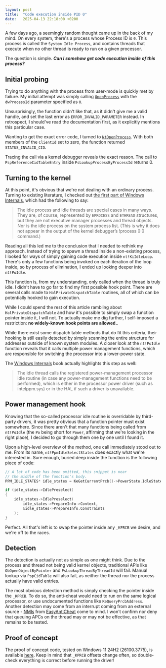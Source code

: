 ```yaml
---
layout: post
title:  "Code execution inside PID 0"
date:   2025-04-13 22:18:00 +0200
---
```


A few days ago, a seemingly random thought came up in the back of my mind. On every system, there's a process whose Process ID is ``0``. This process is called the ``System Idle Process``, and contains threads that execute when no other thread is ready to run on a given processor.

The question is simple. ***Can I somehow get code execution inside of this process?***

## Initial probing
Trying to do anything with the process from user-mode is quickly met by failure. My initial attempt was simply calling [``OpenProcess``](https://learn.microsoft.com/en-us/windows/win32/api/processthreadsapi/nf-processthreadsapi-openprocess) with the ``dwProcessId`` parameter specified as ``0``.

Unsurprisingly, the function didn't like that, as it didn't give me a valid handle, and set the last error as ``ERROR_INVALID_PARAMETER`` instead. In retrospect, I should've read the documentation first, as it explicitly mentions this particular case. 

Wanting to get the exact error code, I turned to [``NtOpenProcess``](https://learn.microsoft.com/en-us/windows-hardware/drivers/ddi/ntddk/nf-ntddk-ntopenprocess). With both members of the ``ClientId`` set to zero, the function returned ``STATUS_INVALID_CID``.  

Tracing the call via a kernel debugger reveals the exact reason. The call to ``PspReferenceCidTableEntry`` inside ``PsLookupProcessByProcessId`` returns 0.

## Turning to the kernel
At this point, it's obvious that we're not dealing with an ordinary process. Turning to existing literature, I checked out  [the first part of Windows Internals](https://a.co/d/68rZWih), which had the following to say:
> The idle process and idle threads are special cases in many ways. They are, of course, represented by ``EPROCESS`` and ``ETHREAD`` structures, but they are not executive manager processes and thread objects. Nor is the idle process on the system process list. 
> (This is why it does not appear in the output of the kernel debugger’s !process 0 0 command.) 

Reading all this led me to the conclusion that I needed to rethink my approach. Instead of trying to spawn a thread inside a non-existing process, I looked for ways of simply gaining code execution inside ``nt!KiIdleLoop``. There's only a few functions being invoked on each iteration of the loop inside, so by process of elimination, I ended up looking deeper into ``nt!PoIdle``. 

This function is, from my understanding, only called when the thread is truly idle. I didn't have to go far to find my first possible hook point. There are several calls made to ``HalPrivateDispatchTable`` routines, all of which can be potentially hooked to gain execution.

While I could spend the rest of this article rambling about ``HalPrivateDispatchTable`` and how it's possible to simply swap a function pointer inside it, I will not. To actually make me dig further, I self-imposed a restriction: **no widely-known hook points are allowed.**.

While there exist some dispatch table methods that do fit this criteria, their hooking is still easily detected by simply scanning the entire structure for addresses outside of known system modules. A closer look at the ``nt!PoIdle`` function reveals that it calls multiple power management functions, which are responsible for switching the processor into a lower-power state. 

The [Windows Internals](https://a.co/d/68rZWih) book actually highlights this step as well:
> The idle thread calls the registered power-management processor idle routine (in case any power-management functions need to be performed), which is either in the processor power driver (such as intelppm.sys) or in the HAL if such a driver is unavailable.

## Power management hook
Knowing that the so-called processor idle routine is overridable by third-party drivers, it was pretty obvious that a function pointer must exist somewhere. Since there aren't that many functions being called from ``nt!PoIdle`` (the ``Po`` being short for ``Power``, affirming that we're looking in the right place), I decided to go through them one by one until I found it.

Upon a high-level overview of the method, one call immediately stood out to me. From its name, ``nt!PpmIdleSelectStates`` does exactly what we're interested in. Sure enough, buried deep inside the function is the following piece of code:
```cpp
// A lot of code has been omitted, this snippet is near
// the middle of the function's body.
PPM_IDLE_STATES* idle_states = KeGetCurrentPrcb()->PowerState.IdleStates;

if (idle_states->IdlePreselect)
{
    idle_states->IdlePreselect(
        idle_states->PrepareInfo->Context, 
        &idle_states->PrepareInfo.Constraints
    );
}
```
Perfect. All that's left is to swap the pointer inside any ``_KPRCB`` we desire, and we're off to the races. 

## Detection
The detection is actually not as simple as one might think. Due to the process and thread not being valid kernel objects, traditional APIs like ``ObOpenObjectByPointer`` and ``PsLookupThreadByThreadId`` will fail. Manual lookup via ``PspCidTable`` will also fail, as neither the thread nor the process actually have valid entries. 

The most obvious detection method is simply checking the pointer inside the ``_KPRCB``. To do so, the anti-cheat would need to run on the same logical processor, or use undocumented functions like ``KeQueryPrcbAddress``. Another detection may come from an interrupt coming from an external source - [NMIs](https://en.wikipedia.org/wiki/Non-maskable_interrupt) from [EasyAntiCheat](https://easy.ac/en-US) come to mind. I won't confirm nor deny that queuing APCs on the thread may or may not be effective, as that remains to be tested.

## Proof of concept
The proof of concept code, tested on Windows 11 24H2 (26100.3775), is available [here](https://github.com/Archie-osu/PowerHook). Keep in mind that ``_KPRCB`` offsets change often, so double-check everything is correct before running the driver!
